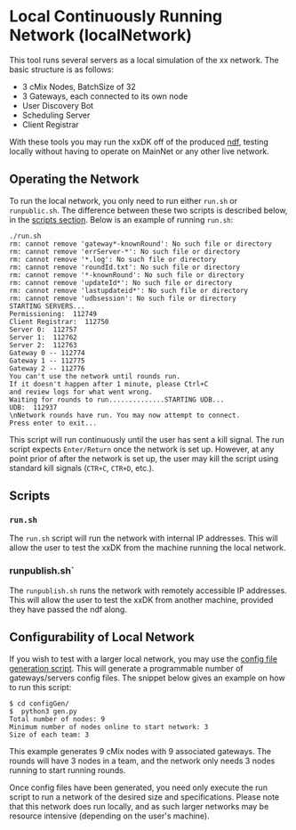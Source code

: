 # Local Continuously Running Network (localNetwork)

This tool runs several servers as a local simulation of the xx network. 
The basic structure is as follows:

* 3 cMix Nodes, BatchSize of 32
* 3 Gateways, each connected to its own node
* User Discovery Bot
* Scheduling Server
* Client Registrar

With these tools you may run the xxDK off of the produced [ndf](./ndf.json), testing locally without
having to operate on MainNet or any other live network.

## Operating the Network

To run the local network, you only need to run either `run.sh` or `runpublic.sh`. The difference
between these two scripts is described below, in the [scripts section](#scripts). Below is an example of running
`run.sh`:

```commandline
./run.sh 
rm: cannot remove 'gateway*-knownRound': No such file or directory
rm: cannot remove 'errServer-*': No such file or directory
rm: cannot remove '*.log': No such file or directory
rm: cannot remove 'roundId.txt': No such file or directory
rm: cannot remove '*-knownRound': No such file or directory
rm: cannot remove 'updateId*': No such file or directory
rm: cannot remove 'lastupdateid*': No such file or directory
rm: cannot remove 'udbsession': No such file or directory
STARTING SERVERS...
Permissioning:  112749
Client Registrar:  112750
Server 0:  112757
Server 1:  112762
Server 2:  112763
Gateway 0 -- 112774
Gateway 1 -- 112775
Gateway 2 -- 112776
You can't use the network until rounds run.
If it doesn't happen after 1 minute, please Ctrl+C
and review logs for what went wrong.
Waiting for rounds to run..............STARTING UDB...
UDB:  112937
\nNetwork rounds have run. You may now attempt to connect.
Press enter to exit... 
```

This script will run continuously until the user has sent a kill signal. The run script expects
`Enter/Return` once the network is set up. However, at any point prior of after the network is set 
up, the user may kill the script using standard kill signals (`CTR+C`, `CTR+D`, etc.).

## Scripts

### `run.sh`
The `run.sh` script  will run the network with internal IP addresses. This will allow the user
to test the xxDK from the machine running the local network.

### runpublish.sh` 
The `runpublish.sh` runs the network with remotely accessible IP addresses. This 
will allow the user to test the xxDK from another machine, provided they have passed the ndf
along.

## Configurability of Local Network

If you wish to test with a larger local network, you may use the [config file generation script](./configGen/gen.py). 
This will generate a programmable number of gateways/servers config files.
 The snippet below gives an example on how to run this script:

```commandline
$ cd configGen/
$  python3 gen.py 
Total number of nodes: 9
Minimum number of nodes online to start network: 3
Size of each team: 3
```

This example generates 9 cMix nodes with 9 associated gateways. The rounds will have 3 nodes in a team,
and the network only needs 3 nodes running to start running rounds. 

Once config files have been generated, you need only execute the run script to run a network of the desired size
and specifications. Please note that this network does run locally, and as such larger networks
may be resource intensive (depending on the user's machine).
